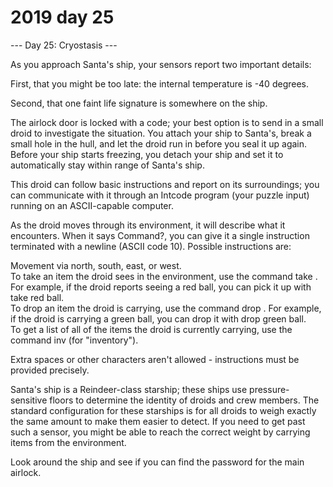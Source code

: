 # 2019 day 25

--- Day 25: Cryostasis ---

As you approach Santa's ship, your sensors report two important details:



First, that you might be too late: the internal temperature is -40 degrees.



Second, that one faint life signature is somewhere on the ship.



The airlock door is locked with a code; your best option is to send in a small droid to investigate the situation.  You attach your ship to Santa's, break a small hole in the hull, and let the droid run in before you seal it up again. Before your ship starts freezing, you detach your ship and set it to automatically stay within range of Santa's ship.



This droid can follow basic instructions and report on its surroundings; you can communicate with it through an Intcode program (your puzzle input) running on an ASCII-capable computer.



As the droid moves through its environment, it will describe what it encounters.  When it says Command?, you can give it a single instruction terminated with a newline (ASCII code 10). Possible instructions are:



Movement via north, south, east, or west.\
To take an item the droid sees in the environment, use the command take <name of item>. For example, if the droid reports seeing a red ball, you can pick it up with take red ball.\
To drop an item the droid is carrying, use the command drop <name of item>. For example, if the droid is carrying a green ball, you can drop it with drop green ball.\
To get a list of all of the items the droid is currently carrying, use the command inv (for "inventory").



Extra spaces or other characters aren't allowed - instructions must be provided precisely.



Santa's ship is a Reindeer-class starship; these ships use pressure-sensitive floors to determine the identity of droids and crew members.  The standard configuration for these starships is for all droids to weigh exactly the same amount to make them easier to detect.  If you need to get past such a sensor, you might be able to reach the correct weight by carrying items from the environment.



Look around the ship and see if you can find the password for the main airlock.



